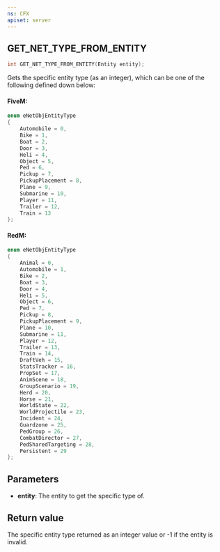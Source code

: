 ```yaml
---
ns: CFX
apiset: server
---
```

## GET_NET_TYPE_FROM_ENTITY

```c
int GET_NET_TYPE_FROM_ENTITY(Entity entity);
```

Gets the specific entity type (as an integer), which can be one of the following defined down below:

#### FiveM:
```c
enum eNetObjEntityType
{
    Automobile = 0,
    Bike = 1,
    Boat = 2,
    Door = 3,
    Heli = 4,
    Object = 5,
    Ped = 6,
    Pickup = 7,
    PickupPlacement = 8,
    Plane = 9,
    Submarine = 10,
    Player = 11,
    Trailer = 12,
    Train = 13
};
```

#### RedM:
```c
enum eNetObjEntityType
{
    Animal = 0,
    Automobile = 1,
    Bike = 2,
    Boat = 3,
    Door = 4,
    Heli = 5,
    Object = 6,
    Ped = 7,
    Pickup = 8,
    PickupPlacement = 9,
    Plane = 10,
    Submarine = 11,
    Player = 12,
    Trailer = 13,
    Train = 14,
    DraftVeh = 15,
    StatsTracker = 16,
    PropSet = 17,
    AnimScene = 18,
    GroupScenario = 19,
    Herd = 20,
    Horse = 21,
    WorldState = 22,
    WorldProjectile = 23,
    Incident = 24,
    Guardzone = 25,
    PedGroup = 26,
    CombatDirector = 27,
    PedSharedTargeting = 28,
    Persistent = 29
};
```

## Parameters
* **entity**: The entity to get the specific type of.

## Return value
The specific entity type returned as an integer value or -1 if the entity is invalid.

